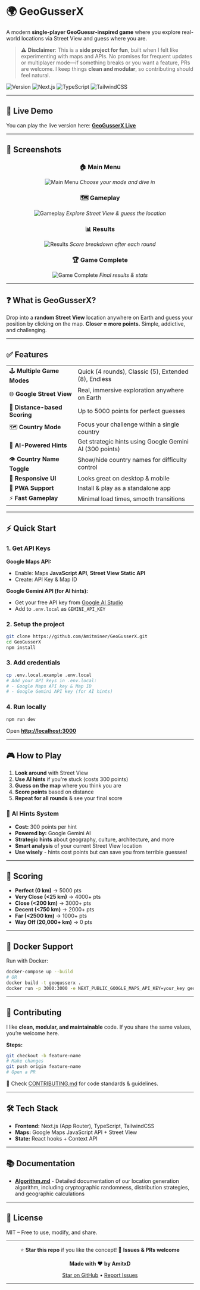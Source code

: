 # 🌍 **GeoGusserX**

A modern **single-player GeoGuessr-inspired game** where you explore real-world locations via Street View and guess where you are.

> ⚠ **Disclaimer**: This is a **side project for fun**, built when I felt like experimenting with maps and APIs. No promises for frequent updates or multiplayer mode—if something breaks or you want a feature, PRs are welcome. I keep things **clean and modular**, so contributing should feel natural.

![Version](https://img.shields.io/badge/version-0.0.7-blue)
![Next.js](https://img.shields.io/badge/Next.js-15-black)
![TypeScript](https://img.shields.io/badge/TypeScript-Strict-blue)
![TailwindCSS](https://img.shields.io/badge/TailwindCSS-Styled-green)

---

## 🔗 **Live Demo**

You can play the live version here: **[GeoGusserX Live](https://geogusserx.vercel.app)**

---

## 📸 **Screenshots**

<div align="center">

### 🏠 Main Menu

![Main Menu](./public/screenshots/main-menu.png)
*Choose your mode and dive in*

### 🗺️ Gameplay

![Gameplay](./public/screenshots/gameplay.png)
*Explore Street View & guess the location*

### 📊 Results

![Results](./public/screenshots/results.png)
*Score breakdown after each round*

### 🏆 Game Complete

![Game Complete](./public/screenshots/game-complete.png)
*Final results & stats*

</div>

---

## ❓ **What is GeoGusserX?**

Drop into a **random Street View** location anywhere on Earth and guess your position by clicking on the map. **Closer = more points.** Simple, addictive, and challenging.

---

## ✅ **Features**

|  |  |
|:--|:--|
| 🕹️ **Multiple Game Modes** | Quick (4 rounds), Classic (5), Extended (8), Endless |
| 🌐 **Google Street View** | Real, immersive exploration anywhere on Earth |
| 📏 **Distance-based Scoring** | Up to 5000 points for perfect guesses |
| 🗺️ **Country Mode** | Focus your challenge within a single country |
| 🤖 **AI-Powered Hints** | Get strategic hints using Google Gemini AI (300 points) |
| 👁️ **Country Name Toggle** | Show/hide country names for difficulty control |
| 📱 **Responsive UI** | Looks great on desktop & mobile |
| 💾 **PWA Support** | Install & play as a standalone app |
| ⚡ **Fast Gameplay** | Minimal load times, smooth transitions |

---

## ⚡ **Quick Start**

### 1. **Get API Keys**

**Google Maps API:**
* Enable: Maps **JavaScript API**, **Street View Static API**
* Create: API Key & Map ID

**Google Gemini API (for AI hints):**
* Get your free API key from [Google AI Studio](https://aistudio.google.com/app/apikey)
* Add to `.env.local` as `GEMINI_API_KEY`

### 2. **Setup the project**

```bash
git clone https://github.com/Amitminer/GeoGusserX.git
cd GeoGusserX
npm install
```

### 3. **Add credentials**

```bash
cp .env.local.example .env.local
# Add your API keys in .env.local:
# - Google Maps API key & Map ID
# - Google Gemini API key (for AI hints)
```

### 4. **Run locally**

```bash
npm run dev
```

Open **[http://localhost:3000](http://localhost:3000)**

---

## 🎮 **How to Play**

1. **Look around** with Street View
2. **Use AI hints** if you're stuck (costs 300 points)
3. **Guess on the map** where you think you are
4. **Score points** based on distance
5. **Repeat for all rounds** & see your final score

### 🤖 **AI Hints System**

- **Cost:** 300 points per hint
- **Powered by:** Google Gemini AI
- **Strategic hints** about geography, culture, architecture, and more
- **Smart analysis** of your current Street View location
- **Use wisely** - hints cost points but can save you from terrible guesses!

---

## 📏 **Scoring**

* **Perfect (0 km)** → 5000 pts
* **Very Close (<25 km)** → 4000+ pts
* **Close (<200 km)** → 3000+ pts
* **Decent (<750 km)** → 2000+ pts
* **Far (<2500 km)** → 1000+ pts
* **Way Off (20,000+ km)** → 0 pts

---

## 🐳 **Docker Support**

Run with Docker:

```bash
docker-compose up --build
# OR
docker build -t geogusserx .
docker run -p 3000:3000 -e NEXT_PUBLIC_GOOGLE_MAPS_API_KEY=your_key geogusserx
```

---

## 🤝 **Contributing**

I like **clean, modular, and maintainable** code. If you share the same values, you’re welcome here.

**Steps:**

```bash
git checkout -b feature-name
# Make changes
git push origin feature-name
# Open a PR
```

📜 Check [CONTRIBUTING.md](CONTRIBUTING.md) for code standards & guidelines.

---

## 🛠 **Tech Stack**

* **Frontend:** Next.js (App Router), TypeScript, TailwindCSS
* **Maps:** Google Maps JavaScript API + Street View
* **State:** React hooks + Context API

---

## 📚 **Documentation**

* **[Algorithm.md](Algorithm.md)** - Detailed documentation of our location generation algorithm, including cryptographic randomness, distribution strategies, and geographic calculations

---

## 📜 **License**

MIT – Free to use, modify, and share.

---

<div align="center">

⭐ **Star this repo** if you like the concept!
🐞 **Issues & PRs welcome**

**Made with** ❤️ **by AmitxD**

[Star on GitHub](https://github.com/Amitminer/GeoGusserX) • [Report Issues](https://github.com/Amitminer/GeoGusserX/issues)

</div>

---
